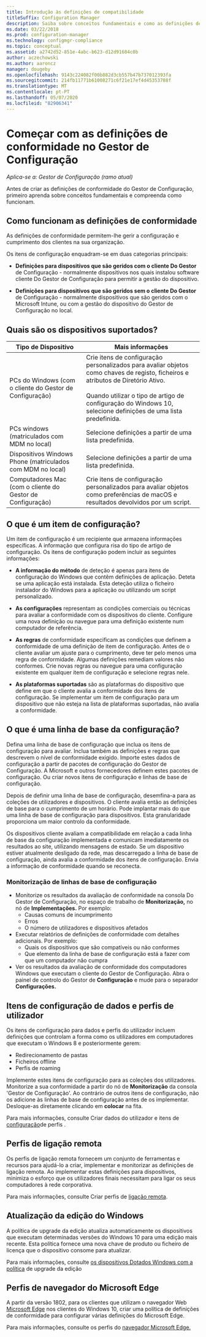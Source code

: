 ```yaml
---
title: Introdução às definições de compatibilidade
titleSuffix: Configuration Manager
description: Saiba sobre conceitos fundamentais e como as definições de conformidade funcionam
ms.date: 03/22/2018
ms.prod: configuration-manager
ms.technology: configmgr-compliance
ms.topic: conceptual
ms.assetid: a2742d52-851e-4abc-b623-d12d91684c0b
author: aczechowski
ms.author: aaroncz
manager: dougeby
ms.openlocfilehash: 9143c224082f00b882d3cb557b47b737012393fa
ms.sourcegitcommit: 214fb11771b61008271c6f21e17ef4d45353788f
ms.translationtype: MT
ms.contentlocale: pt-PT
ms.lasthandoff: 05/07/2020
ms.locfileid: "82906341"
---
```

# <a name="get-started-with-compliance-settings-in-configuration-manager"></a>Começar com as definições de conformidade no Gestor de Configuração

*Aplica-se a: Gestor de Configuração (ramo atual)*

Antes de criar as definições de conformidade do Gestor de Configuração, primeiro aprenda sobre conceitos fundamentais e compreenda como funcionam.  



## <a name="how-compliance-settings-work"></a>Como funcionam as definições de conformidade  
As definições de conformidade permitem-lhe gerir a configuração e cumprimento dos clientes na sua organização.  

Os itens de configuração enquadram-se em duas categorias principais:  

- **Definições para dispositivos que são geridos com o cliente Do Gestor** de Configuração - normalmente dispositivos nos quais instalou software cliente Do Gestor de Configuração para permitir a gestão do dispositivo.  

- **Definições para dispositivos que são geridos sem o cliente Do Gestor** de Configuração - normalmente dispositivos que são geridos com o Microsoft Intune, ou com a gestão do dispositivo do Gestor de Configuração no local.  



## <a name="what-devices-are-supported"></a>Quais são os dispositivos suportados?  

| Tipo de Dispositivo | Mais informações |  
|------------|----------------------|  
| PCs do Windows (com o cliente do Gestor de Configuração) | Crie itens de configuração personalizados para avaliar objetos como chaves de registo, ficheiros e atributos de Diretório Ativo.<br /><br /> Quando utilizar o tipo de artigo de configuração do Windows 10, selecione definições de uma lista predefinida. |  
| PCs windows (matriculados com MDM no local) | Selecione definições a partir de uma lista predefinida. |  
| Dispositivos Windows Phone (matriculados com MDM no local) | Selecione definições a partir de uma lista predefinida. |  
| Computadores Mac (com o cliente do Gestor de Configuração) | Crie itens de configuração personalizados para avaliar objetos como preferências de macOS e resultados devolvidos por um script. |  



## <a name="what-is-a-configuration-item"></a>O que é um item de configuração?  
Um item de configuração é um recipiente que armazena informações específicas. A informação que configura risa do tipo de artigo de configuração. Os itens de configuração podem incluir as seguintes informações:

- **A informação do método** de deteção é apenas para itens de configuração do Windows que contêm definições de aplicação. Deteta se uma aplicação está instalada. Esta deteção utiliza o ficheiro instalador do Windows para a aplicação ou utilizando um script personalizado.  

- **As configurações** representam as condições comerciais ou técnicas para avaliar a conformidade com os dispositivos do cliente. Configure uma nova definição ou navegue para uma definição existente num computador de referência.  

- **As regras** de conformidade especificam as condições que definem a conformidade de uma definição de item de configuração. Antes de o cliente avaliar um ajuste para o cumprimento, deve ter pelo menos uma regra de conformidade. Algumas definições remediam valores não conformes. Crie novas regras ou navegue para uma configuração existente em qualquer item de configuração e selecione regras nele.  

- **As plataformas suportadas** são as plataformas do dispositivo que define em que o cliente avalia a conformidade dos itens de configuração. Se implementar um item de configuração para um dispositivo que não esteja na lista de plataformas suportadas, não avalia a conformidade.  



## <a name="what-is-a-configuration-baseline"></a>O que é uma linha de base da configuração?  
Defina uma linha de base de configuração que inclua os itens de configuração para avaliar. Inclua também as definições e regras que descrevem o nível de conformidade exigido. Importe estes dados de configuração a partir de pacotes de configuração do Gestor de Configuração. A Microsoft e outros fornecedores definem estes pacotes de configuração. Ou criar novos itens de configuração e linhas de base de configuração.  

Depois de definir uma linha de base de configuração, desemfina-a para as coleções de utilizadores e dispositivos. O cliente avalia então as definições de base para o cumprimento de um horário. Pode implantar mais do que uma linha de base de configuração para dispositivos. Esta granularidade proporciona um maior controlo da conformidade. 

Os dispositivos cliente avaliam a compatibilidade em relação a cada linha de base da configuração implementada e comunicam imediatamente os resultados ao site, utilizando mensagens de estado. Se um dispositivo estiver atualmente desligado da rede, mas descarregado a linha de base de configuração, ainda avalia a conformidade dos itens de configuração. Envia a informação de conformidade quando se reconecta.  

### <a name="monitoring-configuration-baselines"></a>Monitorização de linhas de base de configuração
- Monitorize os resultados da avaliação de conformidade na consola Do Gestor de Configuração, no espaço de trabalho de **Monitorização,** no nó de **Implementações.** Por exemplo:
  - Causas comuns de incumprimento
  - Erros
  - O número de utilizadores e dispositivos afetados
- Executar relatórios de definições de conformidade com detalhes adicionais. Por exemplo:
  - Quais os dispositivos que são compatíveis ou não conformes
  - Que elemento da linha de base de configuração está a fazer com que um computador não cumpra
- Ver os resultados da avaliação de conformidade dos computadores Windows que executam o cliente do Gestor de Configuração. Abra o painel de controlo do Gestor de **Configuração** e mude para o separador **Configurações.**  



## <a name="user-data-and-profiles-configuration-items"></a>Itens de configuração de dados e perfis de utilizador  
Os itens de configuração para dados e perfis do utilizador incluem definições que controlam a forma como os utilizadores em computadores que executam o Windows 8 e posteriormente gerem:  
- Redirecionamento de pastas
- Ficheiros offline
- Perfis de roaming  

Implemente estes itens de configuração para as coleções dos utilizadores. Monitorize a sua conformidade a partir do nó de **Monitorização** da consola 'Gestor de Configuração'. Ao contrário de outros itens de configuração, não os adicione às linhas de base de configuração antes de os implementar. Desloque-as diretamente clicando em **colocar** na fita.  

Para mais informações, consulte Criar dados do utilizador e itens de [configuração](../deploy-use/create-user-data-and-profiles-configuration-items.md)de perfis .  



## <a name="remote-connection-profiles"></a>Perfis de ligação remota  
Os perfis de ligação remota fornecem um conjunto de ferramentas e recursos para ajudá-lo a criar, implementar e monitorizar as definições de ligação remota. Ao implementar estas definições para dispositivos, minimiza o esforço que os utilizadores finais necessitam para ligar os seus computadores à rede corporativa.  

Para mais informações, consulte Criar perfis de [ligação remota](../deploy-use/create-remote-connection-profiles.md).  



## <a name="windows-edition-upgrade"></a>Atualização da edição do Windows
A política de upgrade da edição atualiza automaticamente os dispositivos que executam determinadas versões do Windows 10 para uma edição mais recente. Esta política fornece uma nova chave de produto ou ficheiro de licença que o dispositivo consome para atualizar.

Para mais informações, consulte [os dispositivos Dotados Windows com a política](../deploy-use/upgrade-windows-version.md) de upgrade da edição



## <a name="microsoft-edge-browser-profiles"></a>Perfis de navegador do Microsoft Edge
<!-- 1357310 -->
A partir da versão 1802, para os clientes que utilizam o navegador Web [Microsoft Edge](https://www.microsoft.com/itpro/microsoft-edge) nos clientes do Windows 10, criar uma política de definições de conformidade para configurar várias definições do Microsoft Edge. 

Para mais informações, consulte os perfis do [navegador Microsoft Edge.](../deploy-use/browser-profiles.md)

